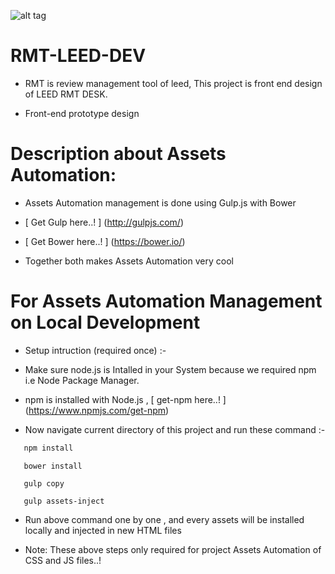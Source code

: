 ![alt tag](https://github.com/deependerch/rmt-leed-dev/blob/master/assets/images/leedlogo.png)
# RMT-LEED-DEV
  * RMT is review management tool of leed, This project is front end design of LEED RMT DESK.

* Front-end prototype design

# Description about Assets Automation:

  * Assets Automation management is done using Gulp.js with Bower
  * [ Get Gulp here..! ] (http://gulpjs.com/)
  * [ Get Bower here..! ] (https://bower.io/)
  
  * Together both makes Assets Automation very cool
  
# For Assets Automation Management on Local Development

* Setup intruction (required once) :- 

 * Make sure node.js is Intalled in your System because we required npm i.e Node Package Manager.
 * npm is installed with Node.js ,
     [ get-npm here..! ] (https://www.npmjs.com/get-npm)

  * Now navigate current directory of this project and run these command :-

```javascript
   npm install
```
```
   bower install
```
```
   gulp copy
```
```
   gulp assets-inject
```

 * Run above command one by one , and every assets will be installed locally and injected in new HTML files
 
 * Note: These above steps only required for project Assets Automation of CSS and JS files..! 
